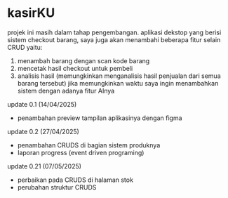 # kasirKU
projek ini masih dalam tahap pengembangan. aplikasi dekstop yang berisi sistem checkout barang, saya juga akan menambahi beberapa fitur selain CRUD yaitu:
1. menambah barang dengan scan kode barang
2. mencetak hasil checkout untuk pembeli
3. analisis hasil (memungkinkan menganalisis hasil penjualan dari semua barang tersebut)
jika memungkinkan waktu saya ingin menambahkan sistem dengan adanya fitur AInya 

update 0.1 (14/04/2025)
- penambahan preview tampilan aplikasinya dengan figma

update 0.2 (27/04/2025)
- penambahan CRUDS di bagian sistem produknya
- laporan progress (event driven programing)

update 0.21 (07/05/2025)
- perbaikan pada CRUDS di halaman stok
- perubahan struktur CRUDS
